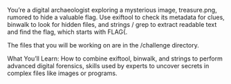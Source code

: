 You’re a digital archaeologist exploring a mysterious image, treasure.png, rumored to hide a valuable flag. Use exiftool to check its metadata for clues, binwalk to look for hidden files, and strings / grep to extract readable text and find the flag, which starts with FLAG{.

The files that you will be working on are in the /challenge directory.

What You’ll Learn: How to combine exiftool, binwalk, and strings to perform advanced digital forensics, skills used by experts to uncover secrets in complex files like images or programs.
